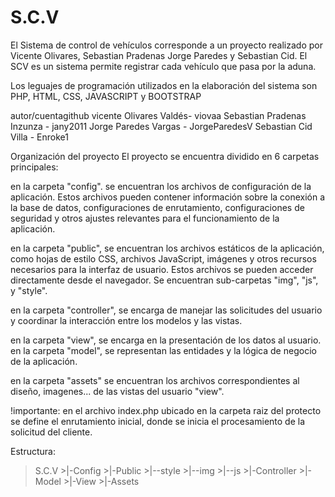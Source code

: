 # S.C.V
El Sistema de control de vehículos corresponde a un proyecto realizado por Vicente Olivares, Sebastian Pradenas
Jorge Paredes y Sebastian Cid. El SCV es un sistema permite registrar cada vehículo que pasa por la aduna. 

Los leguajes de programación utilizados en la elaboración del sistema son PHP, HTML, CSS, JAVASCRIPT y BOOTSTRAP

autor/cuentagithub
vicente Olivares Valdés- viovaa
Sebastian Pradenas Inzunza - jany2011
Jorge Paredes Vargas - JorgeParedesV
Sebastian Cid Villa - Enroke1

Organización del proyecto
El proyecto se encuentra dividido en 6 carpetas principales:

en la carpeta "config". se encuentran los archivos de configuración de la aplicación. Estos archivos pueden contener información sobre la conexión a la base de datos, configuraciones de enrutamiento, configuraciones de seguridad y otros ajustes relevantes para el funcionamiento de la aplicación.

en la carpeta "public", se encuentran los archivos estáticos de la aplicación, como hojas de estilo CSS, archivos JavaScript, imágenes y otros recursos necesarios para la interfaz de usuario. Estos archivos se pueden acceder directamente desde el navegador. Se encuentran sub-carpetas "img", "js", y "style".

en la carpeta "controller", se encarga de manejar las solicitudes del usuario y coordinar la interacción entre los modelos y las vistas.

en la carpeta "view", se encarga en la presentación de los datos al usuario. 
en la carpeta "model", se representan las entidades y la lógica de negocio de la aplicación.

en la carpeta "assets" se encuentran los archivos correspondientes al diseño, imagenes... de las vistas del usuario "view".


!importante: en el archivo index.php ubicado en la carpeta raiz del protecto se define el enrutamiento inicial, donde se inicia el procesamiento de la solicitud del cliente.


Estructura:
>S.C.V
    >|-Config
    >|-Public
        >|--style
        >|--img
        >|--js
    >|-Controller
    >|-Model
    >|-View
    >|-Assets
 